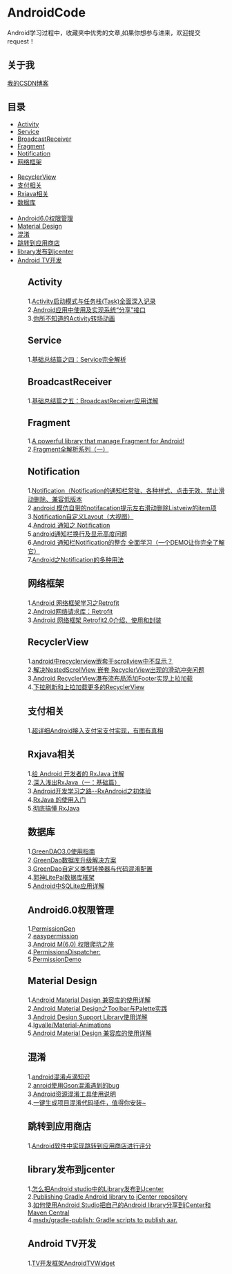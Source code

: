 # AndroidCode
Android学习过程中，收藏夹中优秀的文章,如果你想参与进来，欢迎提交request！

## 关于我

<a href="http://blog.csdn.net/wangkeke1860">我的CSDN博客</a><br/>


## 目录

<ul>
<li><a href="#jump">Activity</a></li>
<li><a href="#Service">Service</a></li>
<li><a href="#BroadcastReceiver">BroadcastReceiver</a></li>
<li><a href="#Fragment">Fragment</a></li>
<li><a href="#Notification">Notification</a></li>
<li><a href="#网络框架">网络框架</a></li><br/>
<li><a href="#RecyclerView">RecyclerView</a></li>
<li><a href="#支付相关">支付相关</a></li>
<li><a href="#Rxjava相关">Rxjava相关</a></li>
<li><a href="#数据库">数据库</a></li><br/>
<li><a href="#Android6.0权限管理">Android6.0权限管理</a></li>
<li><a href="#Material Design">Material Design</a></li>
<li><a href="#混淆">混淆</a></li>
<li><a href="#跳转到应用商店">跳转到应用商店</a></li>
<li><a href="#library发布到jcenter">library发布到jcenter</a></li>
<li><a href="#Android TV开发">Android TV开发</a></li>
<ul>

## <p id="jump">Activity</p>

1.<a href="http://blog.csdn.net/javazejian/article/details/52072131">Activity启动模式与任务栈(Task)全面深入记录</a><br/>
2.<a href="http://blog.csdn.net/xyz_lmn/article/details/16856843">Android应用中使用及实现系统“分享”接口</a><br/>
3.<a href="http://blog.csdn.net/qibin0506/article/details/48129139">你所不知道的Activity转场动画</a><br/>



## <p id="Service">Service</p>

1.<a href="http://blog.csdn.net/liuhe688/article/details/6874378">基础总结篇之四：Service完全解析</a><br/>

## <p id="BroadcastReceiver">BroadcastReceiver</p>

1.<a href="http://blog.csdn.net/liuhe688/article/details/6955668">基础总结篇之五：BroadcastReceiver应用详解 </a><br/>


## <p id="Fragment">Fragment</p>

1.<a href="https://github.com/YoKeyword/Fragmentation">A powerful library that manage Fragment for Android!</a><br/>
2.<a href="http://www.jianshu.com/p/d9143a92ad94">Fragment全解析系列（一）</a><br/>


## <p id="Notification">Notification</p>

1.<a href="http://www.th7.cn/Program/Android/201605/856190.shtml">Notification（Notification的通知栏常驻、各种样式、点击无效、禁止滑动删除、兼容低版本</a><br/>
2.<a href="http://blog.csdn.net/csh159/article/details/8208525">android 模仿自带的notifacation提示左右滑动删除Listveiw的item项</a><br/>
3.<a href="http://blog.csdn.net/Lambert_A/article/details/50821331">Notification自定义Layout（大视图）</a><br/>
4.<a href="http://www.cnblogs.com/bluestorm/p/3746161.html">Android 通知之 Notification</a><br/>
5.<a href="http://bbs.csdn.net/topics/390458699">android通知栏换行及显示高度问题</a><br/>
6.<a href="http://blog.csdn.net/vipzjyno1/article/details/25248021">Android 通知栏Notification的整合 全面学习（一个DEMO让你完全了解它）</a><br/>
7.<a href="http://blog.csdn.net/loongggdroid/article/details/17616509">Android之Notification的多种用法</a><br/>


## <p id="网络框架">网络框架</p>

1.<a href="http://www.bkjia.com/Androidjc/995850.html">Android 网络框架学习之Retrofit</a><br/>
2.<a href="http://www.open-open.com/lib/view/open1435381942341.html">Android网络请求库：Retrofit</a><br/>
3.<a href="http://blog.csdn.net/u014099894/article/details/51441462">Android 网络框架 Retrofit2.0介绍、使用和封装</a><br/>


## <p id="RecyclerView">RecyclerView</p>

1.<a href="https://www.zhihu.com/question/36861280">android中recyclerview嵌套于scrollview中不显示？ </a><br/>
2.<a href="http://blog.csdn.net/yaochangliang159/article/details/50540276">解决NestedScrollView 嵌套 RecyclerView出现的滑动冲突问题</a><br/>
3.<a href="http://blog.csdn.net/sbsujjbcy/article/details/50112391">Android RecyclerView瀑布流布局添加Footer实现上拉加载 </a><br/>
4.<a href="https://github.com/shichaohui/AnimRefreshRecyclerView">下拉刷新和上拉加载更多的RecyclerView</a><br/>

## <p id="支付相关">支付相关</p>

1.<a href="http://www.jianshu.com/p/2aa2e8748476">超详细Android接入支付宝支付实现，有图有真相</a><br/>

## <p id="Rxjava相关">Rxjava相关</p>

1.<a href="http://gank.io/post/560e15be2dca930e00da1083">给 Android 开发者的 RxJava 详解</a><br/>
2.<a href="http://blog.csdn.net/lzyzsd/article/details/41833541">深入浅出RxJava（一：基础篇）</a><br/>
3.<a href="http://blog.csdn.net/eastmoon502136/article/details/50846646">Android开发学习之路--RxAndroid之初体验</a><br/>
4.<a href="http://www.cnblogs.com/halzhang/p/4458095.html">RxJava 的使用入门 </a><br/>
5.<a href="http://android.walfud.com/%E5%BD%BB%E5%BA%95%E6%90%9E%E6%87%82-rxjava-%E5%9F%BA%E7%A1%80%E7%AF%87/">彻底搞懂 RxJava </a><br/>


## <p id="数据库">数据库</p>
1.<a href="http://blog.csdn.net/u012702547/article/details/52226163">GreenDAO3.0使用指南</a><br/>
2.<a href="http://blog.csdn.net/growth58/article/details/50453038">GreenDao数据库升级解决方案</a><br/>
3.<a href="http://blog.csdn.net/sbsujjbcy/article/details/48175911">GreenDao自定义类型转换器与代码混淆配置</a><br/>
4.<a href="https://github.com/LitePalFramework/LitePal">郭神LitePal数据库框架</a><br/>
5.<a href="http://blog.csdn.net/liuhe688/article/details/6715983">Android中SQLite应用详解</a><br/>

## <p id="Android6.0权限管理">Android6.0权限管理</p>

1.<a href="https://github.com/lovedise/PermissionGen">PermissionGen</a><br/>
2.<a href="https://github.com/baiiu/easypermissions/blob/master/README-cn.md">easypermission</a><br/>
3.<a href="http://www.open-open.com/lib/view/open1445671646351.html">Android M(6.0) 权限爬坑之旅</a><br/>
4.<a href="https://github.com/hotchemi/PermissionsDispatcher">PermissionsDispatcher: </a><br/>
5.<a href="https://github.com/CankingApp/PermissionDemo">PermissionDemo</a><br/>

## <p id="Material Design">Material Design</p>

1.<a href="http://blog.csdn.net/hknock/article/details/51243832">Android Material Design 兼容库的使用详解</a><br/>
2.<a href="http://blog.csdn.net/jdsjlzx/article/details/41441083/">Android Material Design之Toolbar与Palette实践</a><br/>
3.<a href="http://blog.csdn.net/eclipsexys/article/details/46349721">Android Design Support Library使用详解</a><br/>
4.<a href="https://github.com/lgvalle/Material-Animations">lgvalle/Material-Animations</a><br/>
5.<a href="http://www.jianshu.com/p/1e6eed09d48b">Android Material Design 兼容库的使用详解</a><br/>

## <p id="混淆">混淆</p>

1.<a href="http://blog.csdn.net/caiwenfeng_for_23/article/details/42438529">android混淆点滴知识</a><br/>
2.<a href="http://blog.sina.com.cn/s/blog_4e1e357d0101ednf.html">anroid使用Gson混淆遇到的bug</a><br/>
3.<a href="https://github.com/shwenzhang/AndResGuard/blob/master/README.zh-cn.md">Android资源混淆工具使用说明</a><br/>
4.<a href="https://github.com/zhonghanwen/AndroidProguardPlugin">一键生成项目混淆代码插件，值得你安装~</a><br/>

## <p id="跳转到应用商店">跳转到应用商店</p>

1.<a href="http://jingyan.baidu.com/article/f3ad7d0f01a66f09c2345b10.html">Android软件中实现跳转到应用商店进行评分</a><br/>


## <p id="library发布到jcenter">library发布到jcenter</p>

1.<a href="http://www.myexception.cn/android/1976318.html">怎么把Android studio中的Library发布到Jcenter</a><br/>
2.<a href="https://www.virag.si/2015/01/publishing-gradle-android-library-to-jcenter/">Publishing Gradle Android library to jCenter repository</a><br/>
3.<a href="http://www.jcodecraeer.com/a/anzhuokaifa/androidkaifa/2015/0623/3097.html">如何使用Android Studio把自己的Android library分享到jCenter和Maven Central</a><br/>
4.<a href="https://github.com/msdx/gradle-publish">msdx/gradle-publish: Gradle scripts to publish aar.</a><br/>

## <p id="Android TV开发">Android TV开发</p>

1.<a href="https://git.oschina.net/hailongqiu/AndroidTVWidget">TV开发框架AndroidTVWidget</a><br/>






